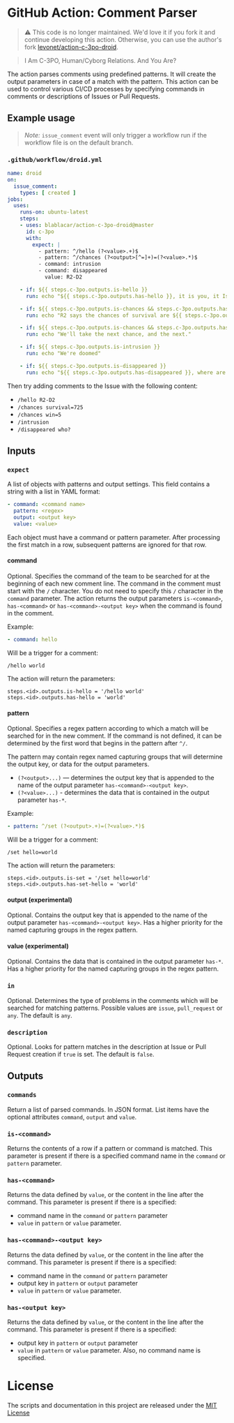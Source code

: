 # GitHub Action: Comment Parser

> ⚠️ This code is no longer maintained.
> We'd love it if you fork it and continue developing this action.
> Otherwise, you can use the author's fork [levonet/action-c-3po-droid](https://github.com/levonet/action-c-3po-droid).

> I Am C-3PO, Human/Cyborg Relations. And You Are?

The action parses comments using predefined patterns.
It will create the output parameters in case of a match with the pattern.
This action can be used to control various CI/CD processes by specifying commands in comments or descriptions of Issues or Pull Requests.

## Example usage

> *Note:* `issue_comment` event will only trigger a workflow run if the workflow file is on the default branch.

### `.github/workflow/droid.yml`

```yml
name: droid
on:
  issue_comment:
    types: [ created ]
jobs:
  uses:
    runs-on: ubuntu-latest
    steps:
    - uses: blablacar/action-c-3po-droid@master
      id: c-3po
      with:
        expect: |
          - pattern: ^/hello (?<value>.+)$
          - pattern: ^/chances (?<output>[^=]+)=(?<value>.*)$
          - command: intrusion
          - command: disappeared
            value: R2-D2

    - if: ${{ steps.c-3po.outputs.is-hello }}
      run: echo "${{ steps.c-3po.outputs.has-hello }}, it is you, it Is You!"

    - if: ${{ steps.c-3po.outputs.is-chances && steps.c-3po.outputs.has-chances-survival }}
      run: echo "R2 says the chances of survival are ${{ steps.c-3po.outputs.has-chances-survival }}... to one"

    - if: ${{ steps.c-3po.outputs.is-chances && steps.c-3po.outputs.has-chances-win > 0 }}
      run: echo "We'll take the next chance, and the next."

    - if: ${{ steps.c-3po.outputs.is-intrusion }}
      run: echo "We're doomed"

    - if: ${{ steps.c-3po.outputs.is-disappeared }}
      run: echo "${{ steps.c-3po.outputs.has-disappeared }}, where are you?"
```

Then try adding comments to the Issue with the following content:
- `/hello R2-D2`
- `/chances survival=725`
- `/chances win=5`
- `/intrusion`
- `/disappeared who?`

## Inputs

### `expect`

A list of objects with patterns and output settings.
This field contains a string with a list in YAML format:

```yaml
- command: <command name>
  pattern: <regex>
  output: <output key>
  value: <value>
```

Each object must have a command or pattern parameter.
After processing the first match in a row, subsequent patterns are ignored for that row.

#### command

Optional.
Specifies the command of the team to be searched for at the beginning of each new comment line.
The command in the comment must start with the `/` character.
You do not need to specify this `/` character in the `command` parameter.
The action returns the output parameters `is-<command>`, `has-<command>` or `has-<command>-<output key>` when the command is found in the comment.

Example:

```yaml
- command: hello
```

Will be a trigger for a comment:

```
/hello world
```

The action will return the parameters:

```
steps.<id>.outputs.is-hello = '/hello world'
steps.<id>.outputs.has-hello = 'world'
```

#### pattern

Optional.
Specifies a regex pattern according to which a match will be searched for in the new comment.
If the command is not defined, it can be determined by the first word that begins in the pattern after `^/`.

The pattern may contain regex named capturing groups that will determine the output key, or data for the output parameters.
- `(?<output>...)` — determines the output key that is appended to the name of the output parameter `has-<command>-<output key>`.
- `(?<value>...)` - determines the data that is contained in the output parameter `has-*`.

Example:

```yaml
- pattern: ^/set (?<output>.+)=(?<value>.*)$
```

Will be a trigger for a comment:

```
/set hello=world
```

The action will return the parameters:

```
steps.<id>.outputs.is-set = '/set hello=world'
steps.<id>.outputs.has-set-hello = 'world'
```

#### output (experimental)

Optional.
Contains the output key that is appended to the name of the output parameter `has-<command>-<output key>`.
Has a higher priority for the named capturing groups in the regex pattern.

#### value (experimental)

Optional.
Contains the data that is contained in the output parameter `has-*`.
Has a higher priority for the named capturing groups in the regex pattern.

### `in`

Optional.
Determines the type of problems in the comments which will be searched for matching patterns.
Possible values are `issue`, `pull_request` or `any`.
The default is `any`.

### `description`

Optional.
Looks for pattern matches in the description at Issue or Pull Request creation if `true` is set.
The default is `false`.

## Outputs

### `commands`

Return a list of parsed commands.
In JSON format.
List items have the optional attributes `command`, `output` and `value`.

### `is-<command>`

Returns the contents of a row if a pattern or command is matched.
This parameter is present if there is a specified command name in the `command` or `pattern` parameter.

### `has-<command>`

Returns the data defined by `value`, or the content in the line after the command.
This parameter is present if there is a specified:
- command name in the `command` or `pattern` parameter
- `value` in `pattern` or `value` parameter.

### `has-<command>-<output key>`

Returns the data defined by `value`, or the content in the line after the command.
This parameter is present if there is a specified:
- command name in the `command` or `pattern` parameter
- output key in `pattern` or `output` parameter
- `value` in `pattern` or `value` parameter.

### `has-<output key>`

Returns the data defined by `value`, or the content in the line after the command.
This parameter is present if there is a specified:
- output key in `pattern` or `output` parameter
- `value` in `pattern` or `value` parameter.
Also, no command name is specified.

# License

The scripts and documentation in this project are released under the [MIT License](LICENSE)
